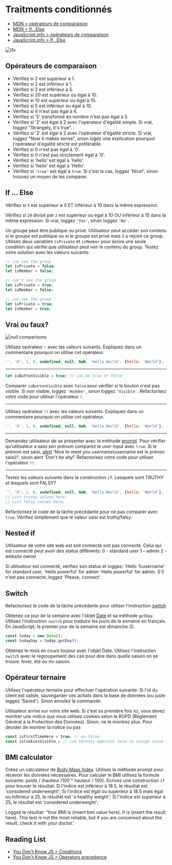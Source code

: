 # Traitments conditionnés

+ [MDN > opérateurs de comparaison](https://developer.mozilla.org/en-US/docs/Web/JavaScript/Reference/Operators/Comparison_Operators)
+ [MDN > If...Else](https://developer.mozilla.org/en-US/docs/Web/JavaScript/Reference/Statements/if...else)
+ [JavaScript.info > opérateurs de comparaison](https://javascript.info/comparison)
+ [JavaScript.info > If...Else](https://javascript.info/comparison)

![ifs](https://pics.me.me/a-programmers-wife-sends-him-to-the-grocery-store-with-31715874.png)

## Opérateurs de comparaison

+ Vérifiez si 2 est supérieur à 1.
+ Vérifiez si 2 est inférieur à 1.
+ Vérifiez si 2 est inférieur à 5.
+ Vérifiez si 20 est supérieur ou égal à 10.
+ Vérifiez si 10 est supérieur ou égal à 10.
+ Vérifiez si 5 est inférieur ou égal à 10.
+ Vérifiez si 4 n'est pas égal à 6.
+ Vérifiez si '5' transformé en nombre n'est pas égal à 5.
+ Vérifiez si '2' est égal à 2 avec l'opérateur d'égalité simple. Si vrai, loggez "Strangely, it's true".
+ Vérifiez si '2' est égal à 2 avec l'opérateur d'égalité stricte. Si vrai, loggez "Now it makes sense", sinon logez une explication pourquoi l'opérateur d'égalité stricte est préférable.
+ Vérifiez si 0 n'est pas égal à '0'.
+ Vérifiez si 0 n'est pas strictement égal à '0'.
+ Vérifiez si 'hello' est égal à 'hello'.
+ Vérifiez si 'hello' est égal à 'Hello'.
+ Vérifiez si `'true'` est égal à `true`. Si c'est le cas, loggez 'Nice!', sinon trouvez un moyen de les comparer.

## If ... Else

Vérifiez si `5` est supérieur à 0 ET inférieur à 10 dans la même expression.

Vérifiez si `20` divisé par `2` est supérieur ou égal à 10 OU inférieur à 15 dans la même expression. Si vrai, loggez `'Yes'`, sinon loggez `'No'`.

Un groupe peut être publique ou privé. Utilisateur peut accéder son contenu si le groupe est publique ou si le groupe est privé mais il a rejoint ce group. 
Utilisez deux variables `isPrivate` et `isMember` pour écrire une seule condition qui vérifie que utilisateur peut voir le contenu du group.
Testez votre solution avec les valeurs suivants:
```js
// can see the group
let isPrivate = false;
let isMember = false;

// can't see the group
let isPrivate = true;
let isMember = false;

// can see the group
let isPrivate = true;
let isMember = true;

```

## Vrai ou faux?

![null comparisons](https://i.ibb.co/99xX5c7/comparisons.png)

Utilisez opérateur `!` avec les valeurs suivants. Expliquez dans un commentaire pourquoi on utilise cet opérateur.
```js
'', '0', 1, 0, undefined, null, NaN, 'Hello World', {hello: 'World'}, {}, [1, 2, 3], []
```

---

```js
let isButtonVisible = true; // can be true or false
```
Comparer `isButtonVisible` avec `false` pour vérifier si le bouton n'est pas visible. Si non visible, loggez `'Hidden'`, sinon loggez `'Visible'`.
Refactorisez votre code pour utiliser l'opérateur `!`.

---

Utilisez opérateur `!!` avec les valeurs suivants. Expliquez dans un commentaire pourquoi on utilise cet opérateur.
```js
'', '0', 1, 0, undefined, null, NaN, 'Hello World', {hello: 'World'}, {}, [1, 2, 3], []
```

---

Demandez utilisateur de se présenter avec la méthode [prompt](https://developer.mozilla.org/en-US/docs/Web/API/Window/prompt). Pour vérifier qu'utilisateur a saisi son prénom comparez le user input avec `true`. Si le prénom est saisi, [alert](https://developer.mozilla.org/en-US/docs/Web/API/Window/alert) 'Nice to meet you $username ($username est le prénon saisi)!', sinon alert 'Don't be shy!'
Refactorisez votre code pour utiliser l'opérateur `!!`.

---

Testez les valeurs suivants dans la construction `if`. Lesquels sont TRUTHY et lesquels sont FALSY? 
```js
'', '0', 1, 0, undefined, null, NaN, 'Hello World', {hello: 'World'}, {}, [1, 2, 3], []
// List truthy values here:
// List falsy values here:
```

Refactorisez le code de la tâche précédante pour ne pas comparer avec `true`. Vérifiez simplement que le valeur saisi est truthy/falsy.

## Nested if

Utilisateur de votre site web est soit connecté soit pas connecté. Celui qui est connecté peut avoir des status différents:
0 - standard user
1 - admin
2 - website owner

Si utilisateur est connecté, vérifiez son status et loggez: 'Hello %username' for standard user, 'Hello powerful' for admin 'Hello powerful' for admin.
S'il n'est pas connecté, loggez 'Please, connect'

## Switch

Refactorisez le code de la tâche précédante pour utiliser l'instruction [switch](https://developer.mozilla.org/en-US/docs/Web/JavaScript/Reference/Statements/switch)

Obtenez ce jour de la semaine avec l'objet [Date](https://developer.mozilla.org/en-US/docs/Web/JavaScript/Reference/Global_Objects/Date) et sa méthode `getDay`.
Utilisez l'instruction `switch` pour traduire les jours de la semaine en français. 
En JavaScript, le premier jour de la semaine est dimanche 😉.
```js
const today = new Date();
const todayDay = today.getDay();
```

Obtenez le mois en cours toujour avec l'objet Date.
Utilisez l'instruction `switch` avec le regroupement des cas pour dire dans quelle saison on se trouve: hiver, été ou mi-saison.

## Opérateur ternaire

Utilisez l'opérateur ternaire pour effectuer l'opération suivante:
Si l'id du client est valide, sauvegarder ces achats dans la base de données (ou juste loggez 'Saved'). Sinon annulez la commande.

Utilisateur arrive sur votre site web. Si c'est sa première fois ici, vous devez montrer une notice que vous utilisez cookies selon le RGPD (Règlement Général à la Protection des Données). Sinon, ne le montrez plus.
Pour décider de montrer la notice ou pas 
```js
const isFirstTimeHere = true; // ou false
const isCookiesVisible = // use ternaty operator here to assign value to isCookiesVisible variable
```

## BMI calculator
Créez un calculateur de [Body Mass Index](https://fr.wikipedia.org/wiki/Indice_de_masse_corporelle).
Utilisez la méthode prompt pour récevoir les données nécessaires.
Pour calculer le BMI utilisez la formule suivante: poids / (hauteur /100 * hauteur / 100).
Ecrivez une construction `if` pour trouver le résultat:
Si l'indice est inférieur à 18.5, le résultat est 'considered underweight';
Si l'indice est égal ou superieur à 18.5 mais égal ou inférieur à 25, le résultat est 'a healthy weight';
Si l'indice est superieur à 25, le résultat est 'considered underweight';

Loggez le résultat: 'Your BMI is (insert bmi value here). It is (insert the result here). This test is not the most reliable, but if you are concerned about the result, check it with your doctor.'

## Reading List

+ [You Don't Know JS > Conditions](https://github.com/getify/You-Dont-Know-JS/blob/master/up%20%26%20going/ch1.md#conditionals)
+ [You Don't Know JS > Operators precedence](https://github.com/getify/You-Dont-Know-JS/blob/master/types%20%26%20grammar/ch5.md#operator-precedence)

